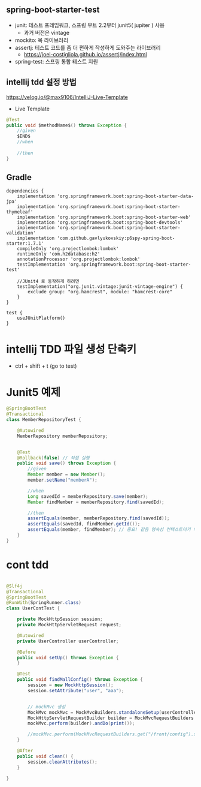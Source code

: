 ## spring-boot-starter-test
- junit: 테스트 프레임워크, 스프링 부트 2.2부터 junit5( jupiter ) 사용
    - 과거 버전은 vintage
- mockito: 목 라이브러리
- assertj: 테스트 코드를 좀 더 편하게 작성하게 도와주는 라이브러리
    - https://joel-costigliola.github.io/assertj/index.html
- spring-test: 스프링 통합 테스트 지원


## intellij tdd 설정 방법
https://velog.io/@max9106/IntelliJ-Live-Template

- Live Template
```java
@Test
public void $methodName$() throws Exception { 
    //given 
    $END$ 
    //when 
     
    //then 
}
```

## Gradle 
```
dependencies {
    implementation 'org.springframework.boot:spring-boot-starter-data-jpa'
    implementation 'org.springframework.boot:spring-boot-starter-thymeleaf'
    implementation 'org.springframework.boot:spring-boot-starter-web'
    implementation 'org.springframework.boot:spring-boot-devtools'
    implementation 'org.springframework.boot:spring-boot-starter-validation'
    implementation 'com.github.gavlyukovskiy:p6spy-spring-boot-starter:1.7.1'
    compileOnly 'org.projectlombok:lombok'
    runtimeOnly 'com.h2database:h2'
    annotationProcessor 'org.projectlombok:lombok'
    testImplementation 'org.springframework.boot:spring-boot-starter-test'

    //JUnit4 로 동작하게 하려면
    testImplementation("org.junit.vintage:junit-vintage-engine") {
        exclude group: "org.hamcrest", module: "hamcrest-core"
    }
}

test {
    useJUnitPlatform()
}

```

# intellij TDD 파일 생성 단축키
- ctrl + shift + t (go to test)

# Junit5 예제
```java
@SpringBootTest
@Transactional
class MemberRepositoryTest {

    @Autowired
    MemberRepository memberRepository;


    @Test
    @Rollback(false) // 직접 실행
    public void save() throws Exception {
        //given
        Member member = new Member();
        member.setName("memberA");

        //when
        Long savedId = memberRepository.save(member);
        Member findMember = memberRepository.find(savedId);

        //then
        assertEquals(member, memberRepository.find(savedId));
        assertEquals(savedId, findMember.getId());
        assertEquals(member, findMember); // 중요! 같음 영속성 컨텍스트이기 때문에 (1차캐시), select skip 함
    }
}
```

# cont tdd
```java

@Slf4j
@Transactional
@SpringBootTest
@RunWith(SpringRunner.class)
class UserContTest {

    private MockHttpSession session;
    private MockHttpServletRequest request;

    @Autowired
    private UserController userController;

    @Before
    public void setUp() throws Exception {
    }

    @Test
    public void findMallConfig() throws Exception {
        session = new MockHttpSession();
        session.setAttribute("user", "aaa");


        // mockMvc 생성
        MockMvc mockMvc = MockMvcBuilders.standaloneSetup(userController).build();
        MockHttpServletRequestBuilder builder = MockMvcRequestBuilders.get("/user/front").session(session);
        mockMvc.perform(builder).andDo(print());

        //mockMvc.perform(MockMvcRequestBuilders.get("/front/config").session(session)).andDo(print());
    }

    @After
    public void clean() {
        session.clearAttributes();
    }

}
```
